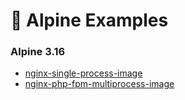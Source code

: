 # 🎨 Alpine Examples

### Alpine 3.16
 * [nginx-single-process-image](alpine/3.16/nginx-single-process-image)
 * [nginx-php-fpm-multiprocess-image](alpine/3.16/nginx-php-fpm-multiprocess-image)
